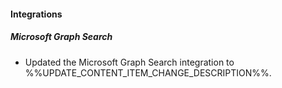 
#### Integrations

##### Microsoft Graph Search

- Updated the Microsoft Graph Search integration to %%UPDATE_CONTENT_ITEM_CHANGE_DESCRIPTION%%.
